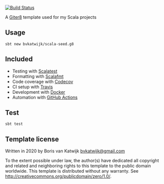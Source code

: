 [![Build Status](https://travis-ci.org/bvkatwijk/scala-seed.g8.svg?branch=master)](https://travis-ci.org/bvkatwijk/scala-seed.g8)

A [Giter8][g8] template used for my Scala projects

## Usage
```shell-script
sbt new bvkatwijk/scala-seed.g8
```

## Included
* Testing with [Scalatest](https://www.scalatest.org/)
* Formatting with [Scalafmt](https://scalameta.org/scalafmt/)
* Code coverage with [Codecov](https://codecov.io/)
* CI setup with [Travis](https://travis-ci.org/)
* Development with [Docker](https://www.docker.com/)
* Automation with [GitHub Actions](https://github.com/features/actions)

## Test
```
sbt test
```

Template license
----------------
Written in 2020 by Boris van Katwijk bvkatwijk@gmail.com

To the extent possible under law, the author(s) have dedicated all copyright and related
and neighboring rights to this template to the public domain worldwide.
This template is distributed without any warranty. See <http://creativecommons.org/publicdomain/zero/1.0/>.

[g8]: http://www.foundweekends.org/giter8/
